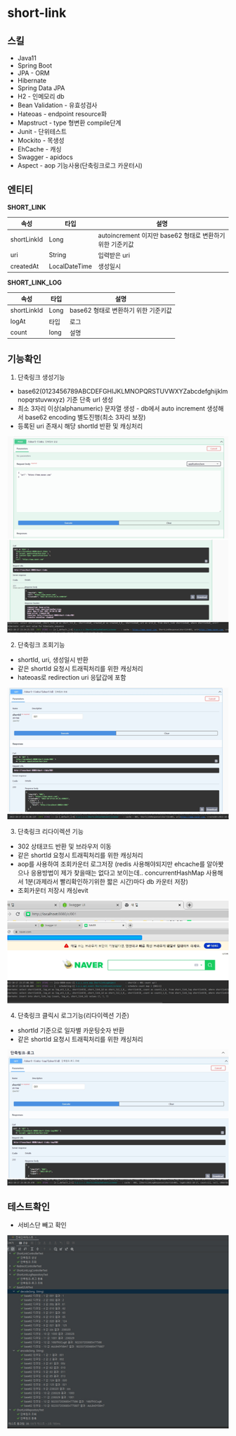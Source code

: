 # short-link


## 스킬
* Java11
* Spring Boot
* JPA - ORM
* Hibernate
* Spring Data JPA
* H2 - 인메모리 db
* Bean Validation - 유효성검사
* Hateoas - endpoint resource화
* Mapstruct - type 형변환 compile단계
* Junit - 단위테스트
* Mockito - 목생성
* EhCache - 캐싱
* Swagger - apidocs
* Aspect - aop 기능사용(단축링크로그 카운터시)

## 엔티티

**SHORT_LINK**

|속성|타입|설명|
|---|---|---|
|shortLinkId| Long | autoincrement 이지만 base62 형태로 변환하기 위한 기준키값 |
|uri| String | 입력받은 uri |
|createdAt| LocalDateTime| 생성일시 |

**SHORT_LINK_LOG**

|속성|타입|설명|
|---|---|---|
|shortLinkId|Long| base62 형태로 변환하기 위한 기준키값 |
|logAt|타입| 로그 |
|count|long|설명|

## 기능확인

1. 단축링크 생성기능

* base62(0123456789ABCDEFGHIJKLMNOPQRSTUVWXYZabcdefghijklmnopqrstuvwxyz) 기준 단축 url 생성
* 최소 3자리 이상(alphanumeric) 문자열 생성 - db에서 auto increment 생성해서 base62 encoding 별도진행(최소 3자리 보장)
* 등록된 uri 존재시 해당 shortId 반환 및 캐싱처리

<img src=".img/0002.jpg">
<img src=".img/0003.jpg">
<img src=".img/0004.jpg">


2. 단축링크 조회기능

* shortId, uri, 생성일시 반환
* 같은 shortId 요청시 트래픽처리를 위한 캐싱처리
* hateoas로 redirection uri 응닶갑에 포함

<img src=".img/0005.jpg">
<img src=".img/0006.jpg">

3. 단축링크 리다이렉션 기능

* 302 상태코드 반환 및 브라우저 이동
* 같은 shortId 요청시 트래픽처리를 위한 캐싱처리
* aop를 사용하여 조회카운터 로그저장 (redis 사용해야되지만 ehcache를 알아봣으나 응용방법이 제가 찾을때는 없다고 보이는데.. concurrentHashMap 사용해서 1분(과제라서 빨리확인하기위한 짧은 시간)마다 db 카운터 저장)
* 조회카운터 저장시 캐싱evit

<img src=".img/0007.jpg">
<img src=".img/0008.jpg">
<img src=".img/0009.jpg">

4. 단축링크 클릭시 로그기능(리다이렉션 기준)

* shortId 기준으로 일자별 카운팅숫자 반환
* 같은 shortId 요청시 트래픽처리를 위한 캐싱처리

<img src=".img/0010.jpg">
<img src=".img/0011.jpg">

## 테스트확인

* 서비스단 빼고 확인

<img src=".img/0001.jpg">